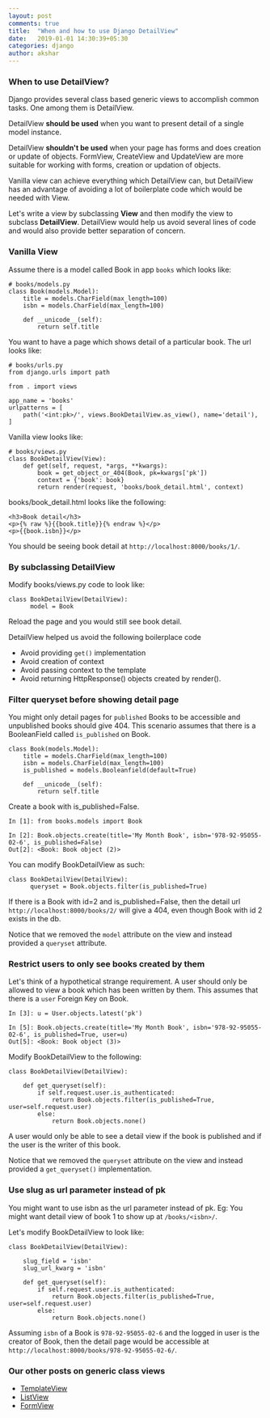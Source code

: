 ```yaml
---
layout: post
comments: true
title:  "When and how to use Django DetailView"
date:   2019-01-01 14:30:39+05:30
categories: django
author: akshar
---
```


### When to use DetailView?

Django provides several class based generic views to accomplish common tasks. One among them is DetailView.

DetailView **should be used** when you want to present detail of a single model instance.

DetailView **shouldn't be used** when your page has forms and does creation or update of objects. FormView, CreateView and UpdateView are more suitable for working with forms, creation or updation of objects.

Vanilla view can achieve everything which DetailView can, but DetailView has an advantage of avoiding a lot of boilerplate code which would be needed with View.

Let's write a view by subclassing **View** and then modify the view to subclass **DetailView**. DetailView would help us avoid several lines of code and would also provide better separation of concern.


### Vanilla View

Assume there is a model called Book in app `books` which looks like:

    # books/models.py
    class Book(models.Model):
        title = models.CharField(max_length=100)
        isbn = models.CharField(max_length=100)

        def __unicode__(self):
            return self.title

You want to have a page which shows detail of a particular book. The url looks like:

    # books/urls.py
    from django.urls import path

    from . import views

    app_name = 'books'
    urlpatterns = [
        path('<int:pk>/', views.BookDetailView.as_view(), name='detail'),
    ]

Vanilla view looks like:

    # books/views.py
    class BookDetailView(View):
        def get(self, request, *args, **kwargs):
            book = get_object_or_404(Book, pk=kwargs['pk'])
            context = {'book': book}
            return render(request, 'books/book_detail.html', context)

books/book_detail.html looks like the following:

    <h3>Book detail</h3>
    <p>{% raw %}{{book.title}}{% endraw %}</p>
    <p>{{book.isbn}}</p>

You should be seeing book detail at `http://localhost:8000/books/1/`.

### By subclassing DetailView

Modify books/views.py code to look like:

    class BookDetailView(DetailView):
          model = Book

Reload the page and you would still see book detail.

DetailView helped us avoid the following boilerplace code

* Avoid providing `get()` implementation
* Avoid creation of context
* Avoid passing context to the template
* Avoid returning HttpResponse() objects created by render().

### Filter queryset before showing detail page

You might only detail pages for `published` Books to be accessible and unpublished books should give 404. This scenario assumes that there is a BooleanField called `is_published` on Book.

    class Book(models.Model):
        title = models.CharField(max_length=100)
        isbn = models.CharField(max_length=100)
        is_published = models.Booleanfield(default=True)

        def __unicode__(self):
            return self.title

Create a book with is_published=False.

    In [1]: from books.models import Book

    In [2]: Book.objects.create(title='My Month Book', isbn='978-92-95055-02-6', is_published=False)
    Out[2]: <Book: Book object (2)>

You can modify BookDetailView as such:

    class BookDetailView(DetailView):
          queryset = Book.objects.filter(is_published=True)

If there is a Book with id=2 and is_published=False, then the detail url `http://localhost:8000/books/2/` will give a 404, even though Book with id 2 exists in the db.

Notice that we removed the `model` attribute on the view and instead provided a `queryset` attribute.

### Restrict users to only see books created by them

Let's think of a hypothetical strange requirement. A user should only be allowed to view a book which has been written by them. This assumes that there is a `user` Foreign Key on Book.

    In [3]: u = User.objects.latest('pk')

    In [5]: Book.objects.create(title='My Month Book', isbn='978-92-95055-02-6', is_published=True, user=u)
    Out[5]: <Book: Book object (3)>

Modify BookDetailView to the following:

	class BookDetailView(DetailView):

		def get_queryset(self):
			if self.request.user.is_authenticated:
				return Book.objects.filter(is_published=True, user=self.request.user)
			else:
				return Book.objects.none()

A user would only be able to see a detail view if the book is published and if the user is the writer of this book.

Notice that we removed the `queryset` attribute on the view and instead provided a `get_queryset()` implementation.

### Use slug as url parameter instead of pk

You might want to use isbn as the url parameter instead of pk. Eg: You might want detail view of book 1 to show up at `/books/<isbn>/`.

Let's modify BookDetailView to look like:

	class BookDetailView(DetailView):

        slug_field = 'isbn'
        slug_url_kwarg = 'isbn'

		def get_queryset(self):
			if self.request.user.is_authenticated:
				return Book.objects.filter(is_published=True, user=self.request.user)
			else:
				return Book.objects.none()

Assuming `isbn` of a Book is `978-92-95055-02-6` and the logged in user is the creator of Book, then the detail page would be accessible at `http://localhost:8000/books/978-92-95055-02-6/`.

### Our other posts on generic class views

* <a href="https://www.agiliq.com/blog/2017/12/when-and-how-use-django-templateview/" target="_blank">TemplateView</a>
* <a href="https://www.agiliq.com/blog/2017/12/when-and-how-use-django-listview/" target="_blank">ListView</a>
* <a href="https://www.agiliq.com/blog/2019/01/django-formview/" target="_blank">FormView</a>
